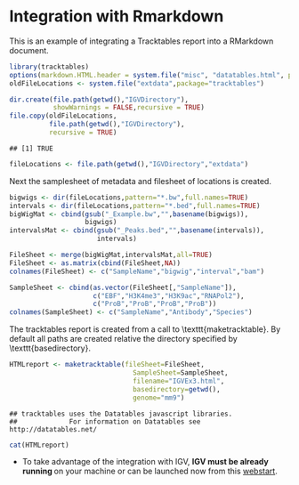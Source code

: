 # Integration with Rmarkdown
<!--
%\VignetteEngine{knitr::rmarkdown}
%\VignetteIndexEntry{Supplementary Materials}
-->


This is an example of integrating a Tracktables report into a RMarkdown document.




```r
library(tracktables)
options(markdown.HTML.header = system.file("misc", "datatables.html", package = "knitr"))
oldFileLocations <- system.file("extdata",package="tracktables")

dir.create(file.path(getwd(),"IGVDirectory"),
           showWarnings = FALSE,recursive = TRUE)
file.copy(oldFileLocations,
          file.path(getwd(),"IGVDirectory"),
          recursive = TRUE)
```

```
## [1] TRUE
```

```r
fileLocations <- file.path(getwd(),"IGVDirectory","extdata")
```

Next the samplesheet of metadata and filesheet of locations is created.

```r
bigwigs <- dir(fileLocations,pattern="*.bw",full.names=TRUE)
intervals <- dir(fileLocations,pattern="*.bed",full.names=TRUE)
bigWigMat <- cbind(gsub("_Example.bw","",basename(bigwigs)),
                   bigwigs)
intervalsMat <- cbind(gsub("_Peaks.bed","",basename(intervals)),
                      intervals)

FileSheet <- merge(bigWigMat,intervalsMat,all=TRUE)
FileSheet <- as.matrix(cbind(FileSheet,NA))
colnames(FileSheet) <- c("SampleName","bigwig","interval","bam")

SampleSheet <- cbind(as.vector(FileSheet[,"SampleName"]),
                     c("EBF","H3K4me3","H3K9ac","RNAPol2"),
                     c("ProB","ProB","ProB","ProB"))
colnames(SampleSheet) <- c("SampleName","Antibody","Species")
```
The tracktables report is created from a call to \texttt{maketracktable}. By default all paths are created relative the directory specified by \texttt{basedirectory}.


```r
HTMLreport <- maketracktable(fileSheet=FileSheet,
                               SampleSheet=SampleSheet,
                               filename="IGVEx3.html",
                               basedirectory=getwd(),
                               genome="mm9")
```

```
## tracktables uses the Datatables javascript libraries.
##             For information on Datatables see http://datatables.net/
```

```r
cat(HTMLreport)
```



<link rel="stylesheet" type="text/css" href="https://cdn.rawgit.com/ThomasCarroll/tracktables-Data/master/js/jquery.datatables.css">
<link rel="stylesheet" type="text/css" href="https://cdn.rawgit.com/ThomasCarroll/tracktables-Data/master/js/tracktables.css">
<script type="text/javascript" language="javascript" src="https://cdn.rawgit.com/ThomasCarroll/tracktables-Data/master/js/jquery.min.js"></script><script type="text/javascript" language="javascript" src="https://cdn.rawgit.com/ThomasCarroll/tracktables-Data/master/js/datatables.js"></script><script type="text/javascript" language="javascript">var loc = window.location.pathname;
var dir = loc.substring(0, loc.lastIndexOf('/'));
var igvtable = [["EBF","EBF","ProB","<a class='table' href='http://localhost:60151/load?file=".concat(dir.concat("/EBFigv.xml&merge=true'".concat(">EBF</a>"))),"<a class='table' href='EBFGI.html'>Intervals</a>"]
,["H3K4me3","H3K4me3","ProB","<a class='table' href='http://localhost:60151/load?file=".concat(dir.concat("/H3K4me3igv.xml&merge=true'".concat(">H3K4me3</a>"))),'No Intervals']
,["H3K9ac","H3K9ac","ProB","<a class='table' href='http://localhost:60151/load?file=".concat(dir.concat("/H3K9acigv.xml&merge=true'".concat(">H3K9ac</a>"))),'No Intervals']
,["RNAPol2","RNAPol2","ProB","<a class='table' href='http://localhost:60151/load?file=".concat(dir.concat("/RNAPol2igv.xml&merge=true'".concat(">RNAPol2</a>"))),'No Intervals']
];
$(document).ready(function() {
    $('#demo').html( '<table cellpadding="0" cellspacing="0" border="0" class="display" id="example"></table>' );
    $('#example').dataTable( {
    "data": igvtable,
columns:[{"title":"SampleName"},
{"title":"Antibody"},
{"title":"Species"},
{"title":"IGV_Link"},
{"title":"Intervals"}]
} );
} );
</script>

<section><div id="tttext"><ul><li>To take advantage of the integration with IGV, <b>IGV must be already running </b>on your machine or can be launched now from this <a class="main" href="http://www.broadinstitute.org/igv/projects/current/igv.php">webstart</a>.</li>
</ul></div>
<div id="demo"></div></section>

